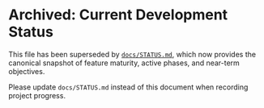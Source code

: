 # Archived: Current Development Status

This file has been superseded by [`docs/STATUS.md`](./STATUS.md), which now provides the canonical snapshot of feature maturity, active phases, and near-term objectives.

Please update `docs/STATUS.md` instead of this document when recording project progress.
